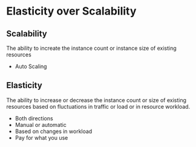 # Elasticity over Scalability

## Scalability

The ability to increate the instance count or instance size of existing resources
- Auto Scaling

## Elasticity

The ability to increase or decrease the instance count or size of existing resources based on fluctuations in traffic or load or in resource workload.
- Both directions
- Manual or automatic
- Based on changes in workload
- Pay for what you use
